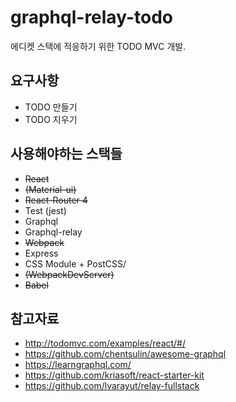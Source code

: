 # graphql-relay-todo

에디켓 스택에 적응하기 위한 TODO MVC 개발.

## 요구사항
- TODO 만들기
- TODO 지우기

## 사용해야하는 스택들
- ~~React~~
- ~~(Material-ui)~~
- ~~React-Router 4~~
- Test (jest)
- Graphql
- Graphql-relay
- ~~Webpack~~
- Express
- CSS Module + PostCSS/
- ~~(WebpackDevServer)~~
- ~~Babel~~

## 참고자료
- http://todomvc.com/examples/react/#/
- https://github.com/chentsulin/awesome-graphql
- https://learngraphql.com/
- https://github.com/kriasoft/react-starter-kit
- https://github.com/lvarayut/relay-fullstack
